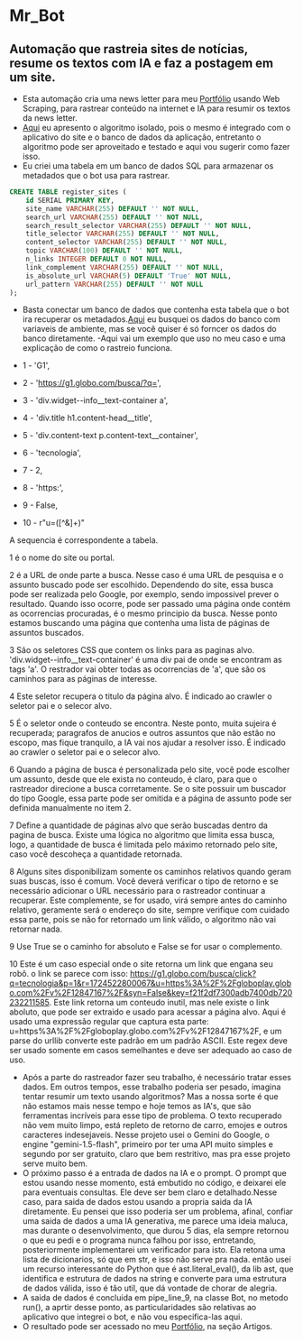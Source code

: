 # Mr_Bot
## Automação que rastreia sites de notícias, resume os textos com IA e faz a postagem em um site.

- Esta automação cria uma news letter para meu [Portfólio](https://www.brainstormtech.com.br/) usando Web Scraping, para rastrear conteúdo na internet e IA para resumir os textos da news letter.
- [Aqui](https://github.com/Fat83dotcom/Mr_Bot/blob/master/article_crawler.py) eu apresento o algoritmo isolado, pois o mesmo é integrado com o aplicativo do site e o banco de dados da aplicação, entretanto o algoritmo pode ser aproveitado e testado e aqui vou sugerir como fazer isso.
- Eu criei uma tabela em um banco de dados SQL para armazenar os metadados que o bot usa para rastrear.

```sql
CREATE TABLE register_sites (
    id SERIAL PRIMARY KEY,
    site_name VARCHAR(255) DEFAULT '' NOT NULL,
    search_url VARCHAR(255) DEFAULT '' NOT NULL,
    search_result_selector VARCHAR(255) DEFAULT '' NOT NULL,
    title_selector VARCHAR(255) DEFAULT '' NOT NULL,
    content_selector VARCHAR(255) DEFAULT '' NOT NULL,
    topic VARCHAR(100) DEFAULT '' NOT NULL,
    n_links INTEGER DEFAULT 0 NOT NULL,
    link_complement VARCHAR(255) DEFAULT '' NOT NULL,
    is_absolute_url VARCHAR(5) DEFAULT 'True' NOT NULL,
    url_pattern VARCHAR(255) DEFAULT '' NOT NULL
);
```

- Basta conectar um banco de dados que contenha esta tabela que o bot ira recuperar os metadados.[Aqui](https://github.com/Fat83dotcom/Mr_Bot/blob/master/automation_db.py) eu busquei os dados do banco com variaveis de ambiente, mas se você quiser é só forncer os dados do banco diretamente.
-Aqui vai um exemplo que uso no meu caso e uma explicação de como o rastreio funciona.

- 1 - 'G1',
- 2 - 'https://g1.globo.com/busca/?q=',
- 3 - 'div.widget--info__text-container a',
- 4 - 'div.title h1.content-head__title',
- 5 - 'div.content-text p.content-text__container',
- 6 - 'tecnologia',
- 7 - 2,
- 8 - 'https:',
- 9 - False,
- 10 - r"u=([^&]+)"

A sequencia é correspondente a tabela.

1 é o nome do site ou portal.

2 é a URL de onde parte a busca. Nesse caso é uma URL de pesquisa e o assunto buscado pode ser escolhido. Dependendo do site, essa busca pode ser realizada pelo Google, por exemplo, sendo impossivel prever o resultado. Quando isso ocorre, pode ser passado uma página onde contém as ocorrencias procuradas, é o mesmo principio da busca. Nesse ponto estamos buscando uma página que contenha uma lista de páginas de assuntos buscados.

3 São os seletores CSS que contem os links para as paginas alvo. 'div.widget--info__text-container' é uma div pai de onde se encontram as tags 'a'. O restrador vai obter todas as ocorrencias de 'a', que são os caminhos para as páginas de interesse.

4 Este seletor recupera o titulo da página alvo. É indicado ao crawler o seletor pai e o selecor alvo.

5 É o seletor onde o conteudo se encontra. Neste ponto, muita sujeira é recuperada; paragrafos de anucios e outros assuntos que não estão no escopo, mas fique tranquilo, a IA vai nos ajudar a resolver isso. É indicado ao crawler o seletor pai e o selecor alvo.

6 Quando a página de busca é personalizada pelo site, você pode escolher um assunto, desde que ele exista no conteudo, é claro, para que o rastreador direcione a busca corretamente. Se o site possuir um buscador do tipo Google, essa parte pode ser omitida e a página de assunto pode ser definida manualmente no item 2.

7 Define a quantidade de páginas alvo que serão buscadas dentro da pagina de busca. Existe uma lógica no algoritmo que limita essa busca, logo, a quantidade de busca é limitada pelo máximo retornado pelo site, caso você descoheça a quantidade retornada.

8 Alguns sites disponibilizam somente os caminhos relativos quando geram suas buscas, isso é comum. Você deverá verificar o tipo de retorno e se necessário adicionar o URL necessário para o rastreador continuar a recuperar. Este complemente, se for usado, virá sempre antes do caminho relativo, geramente será o endereço do site, sempre verifique com cuidado essa parte, pois se não for retornado um link válido, o algoritmo não vai retornar nada.

9 Use True se o caminho for absoluto e False se for usar o complemento.

10 Este é um caso especial onde o site retorna um link que engana seu robô. o link se parece com isso: https://g1.globo.com/busca/click?q=tecnologia&p=1&r=1724522800067&u=https%3A%2F%2Fgloboplay.globo.com%2Fv%2F12847167%2F&syn=False&key=f21f2df7300adb7400db720232211585. Este link retorna um conteudo inutil, mas nele existe o link aboluto, que pode ser extraido e usado para acessar a página alvo. Aqui é usado uma expressão regular que captura esta parte: u=https%3A%2F%2Fgloboplay.globo.com%2Fv%2F12847167%2F, e um parse do urllib converte este padrão em um padrão ASCII. Este regex deve ser usado somente em casos semelhantes e deve ser adequado ao caso de uso.

- Após a parte do rastreador fazer seu trabalho, é necessário tratar esses dados. Em outros tempos, esse trabalho poderia ser pesado, imagina tentar resumir um texto usando algoritmos? Mas a nossa sorte é que não estamos mais nesse tempo e hoje temos as IA's, que são ferramentas incríveis para esse tipo de problema. O texto recuperado não vem muito limpo, está repleto de retorno de carro, emojes e outros caracteres indesejaveis. Nesse projeto usei o Gemini do Google, o engine "gemini-1.5-flash", primeiro por ter uma API muito simples e segundo por ser gratuito, claro que bem restritivo, mas pra esse projeto serve muito bem.
- O próximo passo é a entrada de dados na IA e o prompt. O prompt que estou usando nesse momento, está embutido no código, e deixarei ele para eventuais consultas. Ele deve ser bem claro e detalhado.Nesse caso, para saida de dados estou usando a propria saida da IA diretamente. Eu pensei que isso poderia ser um problema, afinal, confiar uma saida de dados a uma IA generativa, me parece uma ideia maluca, mas durante o desenvolvimento, que durou 5 dias, ela sempre retornou o que eu pedi e o programa nunca falhou por isso, entretando, posteriormente implementarei um verificador para isto. Ela retona uma lista de dicionarios, só que em str, e isso não serve pra nada. então usei um recurso interessante do Python que é ast.literal_eval(), da lib ast, que identifica e estrutura de dados na string e converte para uma estrutura de dados válida, isso é tão util, que dá vontade de chorar de alegria.
- A saida de dados é concluida em pipe_line_9, na classe Bot, no metodo run(), a aprtir desse ponto, as particularidades são relativas ao aplicativo que integrei o bot, e não vou especifica-las aqui.
- O resultado pode ser acessado no meu [Portfólio](https://www.brainstormtech.com.br/), na seção Artigos.